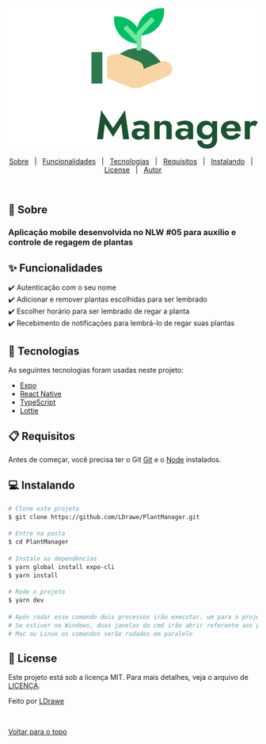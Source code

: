 <div align="center" id="top"> 
	<img src="./src/assets/plantmanagerlogo.svg" alt="PlantManager" />
</div>

<!-- <p align="center">
  <img alt="Github top language" src="https://img.shields.io/github/languages/top/LDrawe/PlantManager?color=56BEB8">

  <img alt="Github language count" src="https://img.shields.io/github/languages/count/LDrawe/PlantManager?color=56BEB8">

  <img alt="Repository size" src="https://img.shields.io/github/repo-size/LDrawe/PlantManager?color=56BEB8">

  <img alt="License" src="https://img.shields.io/github/license/LDrawe/PlantManager?color=56BEB8">

</p> -->

<p align="center">
  <a href="#dart-sobre">Sobre</a> &#xa0; | &#xa0; 
  <a href="#sparkles-funcionalidades">Funcionalidades</a> &#xa0; | &#xa0;
  <a href="#rocket-tecnologias">Tecnologias</a> &#xa0; | &#xa0;
  <a href="#clipboard-requisitos">Requisitos</a> &#xa0; | &#xa0;
  <a href="#computer-instalando">Instalando</a> &#xa0; | &#xa0;
  <a href="#memo-license">License</a> &#xa0; | &#xa0;
  <a href="https://github.com/LDrawe" target="_blank">Autor</a>
</p>

<br>

## :dart: Sobre ##

<h3>
Aplicação mobile desenvolvida no NLW #05 para auxílio e controle de regagem de plantas
</h3>

## :sparkles: Funcionalidades ##

✔️ Autenticação com o seu nome\
✔️ Adicionar e remover plantas escolhidas para ser lembrado\
✔️ Escolher horário para ser lembrado de regar a planta\
✔️ Recebimento de notificações para lembrá-lo de regar suas plantas

## :rocket: Tecnologias ##

As seguintes tecnologias foram usadas neste projeto:

- [Expo](https://expo.io/)
- [React Native](https://reactnative.dev/)
- [TypeScript](https://www.typescriptlang.org/)
- [Lottie](https://lottiefiles.com/)

## :clipboard: Requisitos ##

Antes de começar, você precisa ter o Git [Git](https://git-scm.com) e o [Node](https://nodejs.org/en/) instalados.

## :computer: Instalando ##

```bash
# Clone este projeto
$ git clone https://github.com/LDrawe/PlantManager.git

# Entre na pasta
$ cd PlantManager

# Instale as dependências
$ yarn global install expo-cli
$ yarn install

# Rode o projeto
$ yarn dev

# Após rodar esse comando dois processos irão executar. um para o projeto e outra para a Api
# Se estiver no Windows, duas janelas do cmd irão abrir referente aos processos, se estiver no
# Mac ou Linux os comandos serão rodados em paralelo
```

## :memo: License ##

Este projeto está sob a licença MIT. Para mais detalhes, veja o arquivo de [LICENÇA](LICENSE.md).


Feito por <a href="https://github.com/LDrawe" target="_blank">LDrawe</a>

&#xa0;

<a href="#top">Voltar para o topo</a>
